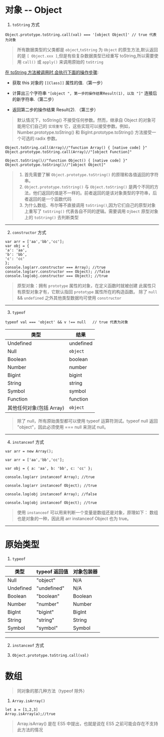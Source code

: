 # 对象 -- Object

1. `toString` 方式

```
Object.prototype.toString.call(val) === '[object Object]' // true 代表为对象
```

> 所有数据类型的父类都是 `object`,`toString` 为 `Object` 的原生方法,默认返回的是 `[ Object.xxx ]`,但是有些复杂数据类型已经重写 toString,所以需要使用 `call()` 或 `apply()` 来调用原始的 `toString`

[在 toString 方法被调用时,会执行下面的操作步骤](https://blog.csdn.net/u014481405/article/details/107914835):

- 获取 this 对象的 `[[Class]]` 属性的值.（第一步）

- 计算出三个字符串 `"[object ", 第一步的操作结果Result(1), 以及 "]"` 连接后的新字符串.（第二步）

- 返回第二步的操作结果 Result(2). （第三步）

> 默认情况下，toString() 不接受任何参数。然而，继承自 Object 的对象可能用它们自己的 `实现重写` 它，这些实现可以接受参数。例如，Number.prototype.toString() 和 BigInt.prototype.toString() 方法接受一个可选的 radix 参数。

```
Object.toString.call(Array)//"function Array() { [native code] }"
Object.prototype.toString.call(Array)//"[object Function]"

Object.toString()//"function Object() { [native code] }"
Object.prototype.toString()//"[object Object]"

```

> 1. 首先需要了解 `Object.prototype.toString()` 的原理和各值返回的字符串。
> 2. `Object.prototype.toString()` 与 `Object.toString()` 是两个不同的方法，他们返回的值是不一样的。前者返回的是该对象类型的字符串，后者返回的是一个函数代码
> 3. 为什么数组、布尔等不直接调用 `toString()`,因为它们自己的原型对象上重写了 `toString()` 代表各自不同的逻辑。需要调用 `Ojbect` 原型对象上的 `toString()` 去判断类型

---

2. `constructor` 方式

```
var arr = ['aa','bb','cc'];
var obj = {
'a': 'aa',
'b': 'bb',
'c': 'cc'
};
console.log(arr.constructor === Array); //true
console.log(arr.constructor === Object); //false
console.log(obj.constructor === Object); //true
```

> 原型对象：拥有 `prototype` 属性的对象，在定义函数时就被创建
> 此属性只有原型对象才有，它默认指回 `prototype` 属性所在的构造函数。
> 除了 `null` && `undefined` 之外其他类型数据均可使用 `constructor`

---

3. `typeof`

```
typeof val === 'object' && v !== null   // true 代表为对象
```

| 类型                     | 结果      |
| ------------------------ | --------- |
| Undefined                | undefined |
| Null                     | `object`  |
| Boolean                  | boolean   |
| Number                   | number    |
| Bigint                   | bigint    |
| String                   | string    |
| Symbol                   | symbol    |
| Function                 | function  |
| 其他任何对象(包括 Array) | `object`  |

> 除了 null，所有原始类型都可以使用 typeof 运算符测试。typeof null 返回 "object"，因此必须使用 === null 来测试 null。

---

4. `instanceof` 方式

```
var arr = new Array();

var arr = ['aa','bb','cc'];

var obj = { a: 'aa', b: 'bb', c: 'cc' };

console.log(arr instanceof Array); //true

console.log(arr instanceof Object); //true

console.log(obj instanceof Array); //false

console.log(obj instanceof Object); //true
```

> 使用 `instanceof` 可以用来判断一个变量是数组还是对象，原理如下：
> 数组也是对象的一种，因此用 arr instanceof Object 也为 true。

---

# 原始类型

1. `typeof`

| 类型      | typeof 返回值 | 对象包装器 |
| --------- | ------------- | ---------- |
| Null      | "object"      | N/A        |
| Undefined | "undefined"   | N/A        |
| Boolean   | "boolean"     | Boolean    |
| Number    | "number"      | Number     |
| BigInt    | "bigint"      | BigInt     |
| String    | "string"      | String     |
| Symbol    | "symbol"      | Symbol     |

---

2. `instanceof` 方式

3. `Object.prototype.toString.call(val)`

# 数组

> 同对象的那几种方法（typeof 除外）

1. `Array.isArray()`

```
let a = [1,2,3]
Array.isArray(a);//true
```

> Array.isArray() 是在 ES5 中提出，也就是说在 ES5 之前可能会存在不支持此方法的情况
